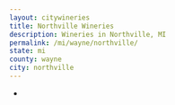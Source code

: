```yaml
---
layout: citywineries
title: Northville Wineries
description: Wineries in Northville, MI
permalink: /mi/wayne/northville/
state: mi
county: wayne
city: northville
---
```

-
